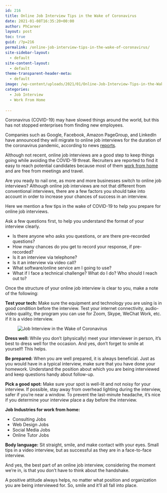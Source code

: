 ```yaml
---
id: 216
title: Online Job Interview Tips in the Wake of Coronavirus
date: 2021-01-08T16:35:20+00:00
author: PhCareer
layout: post
toc: true
guid: /?p=216
permalink: /online-job-interview-tips-in-the-wake-of-coronavirus/
site-sidebar-layout:
  - default
site-content-layout:
  - default
theme-transparent-header-meta:
  - default
image: /wp-content/uploads/2021/01/Online-Job-Interview-Tips-in-the-Wake-of-Coronavirus.jpg
categories:
  - Job Interview
  - Work From Home
 
---
```

Coronavirus (COVID-19) may have slowed things around the world, but this has not stopped enterprises from finding new employees.

Companies such as Google, Facebook, Amazon PageGroup, and LinkedIn have announced they will migrate to online job interviews for the duration of the coronavirus pandemic, according to news [reports](https://www.theverge.com/2020/3/5/21166528/linkedin-coronavirus-job-interviews-virtual-bluejeans-travel-limit).

Although not recent, online job interviews are a good step to keep things going while avoiding the COVID-19 threat. Recruiters are reported to find it easy to reach potential candidates because most of them [work from home](/category/work-from-home/) and are free from meetings and travel.

Are you ready to nail one, as more and more businesses switch to online job interviews? Although online job interviews are not that different from conventional interviews, there are a few factors you should take into account in order to increase your chances of success in an interview.

Here we mention a few tips in the wake of COVID-19 to help you prepare for online job interviews.

Ask a few questions first, to help you understand the format of your interview clearly.

  * Is there anyone who asks you questions, or are there pre-recorded questions?
  * How many chances do you get to record your response, if pre-recorded?
  * Is it an interview via telephone?
  * Is it an interview via video call?
  * What software/online service am I going to use?
  * What if I face a technical challenge? What do I do? Who should I reach out to?

Once the structure of your online job interview is clear to you, make a note of the following:

**Test your tech:** Make sure the equipment and technology you are using is in good condition before the interview. Test your internet connectivity, audio-video quality, the program you can use for Zoom, Skype, WeChat Work, etc. if it is a video interview.


<figure class="wp-block-image size-large">

<img loading="lazy" width="1024" height="419" src="/wp-content/uploads/2021/01/Blog-Tipsvideointerview-A-final-1024x419.jpeg" alt="Job Interview in the Wake of Coronavirus" class="wp-image-217" srcset="/wp-content/uploads/2021/01/Blog-Tipsvideointerview-A-final-1024x419.jpeg 1024w, /wp-content/uploads/2021/01/Blog-Tipsvideointerview-A-final-300x123.jpeg 300w, /wp-content/uploads/2021/01/Blog-Tipsvideointerview-A-final-768x314.jpeg 768w, /wp-content/uploads/2021/01/Blog-Tipsvideointerview-A-final-1536x628.jpeg 1536w, /wp-content/uploads/2021/01/Blog-Tipsvideointerview-A-final-2048x838.jpeg 2048w" sizes="(max-width: 1024px) 100vw, 1024px" /> </figure> 

**Dress well:** While you don&#8217;t (physically) meet your interviewer in person, it&#8217;s best to dress well for the occasion. And yes, don&#8217;t forget to smile at yourself! This helps.

**Be prepared:** When you are well prepared, it is always beneficial. Just as you would have in a typical interview, make sure that you have done your homework. Understand the position about which you are being interviewed and keep questions handy about follow-up.

**Pick a good spot:** Make sure your spot is well-lit and not noisy for your interview. If possible, stay away from overhead lighting during the interview, safer if you&#8217;re near a window. To prevent the last-minute headache, it&#8217;s nice if you determine your interview place a day before the interview.

**Job Industries for work from home:**

  * Consulting Jobs
  * Web Design Jobs 
  * Social Media Jobs 
  * Online Tutor Jobs 

**Body language:** Sit straight, smile, and make contact with your eyes. Small tips in a video interview, but as successful as they are in a face-to-face interview.

And yes, the best part of an online job interview, considering the moment we&#8217;re in, is that you don&#8217;t have to think about the handshake.

A positive attitude always helps, no matter what position and organization you are being interviewed for. So, smile and it&#8217;ll all fall into place.
